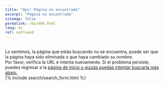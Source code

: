 ```yaml
---
title: "Ups! Página no encontrada"
excerpt: "Página no encontrada"
sitemap: false
permalink: /es/404.html
lang: es
ref: notfound
---
```

<br>
Lo sentimos, la página que estás buscando no se encuentra, puede ser que la página haya sido eliminada o que haya cambiado su nombre.
<br>Por favor, verifica la URL e intenta nuevamente. Si el problema persiste, puedes regresar a la <a href="/">página de inicio o quizás puedas intentar buscarla más abajo.</a>

<br>
<div class="search-content is--visible">
  {% include search/search_form.html %}
</div>

